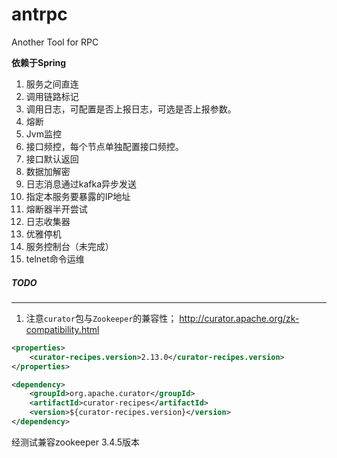 # antrpc
Another Tool for RPC

**依赖于Spring**

1. 服务之间直连
2. 调用链路标记
3. 调用日志，可配置是否上报日志，可选是否上报参数。
4. 熔断
5. Jvm监控
6. 接口频控，每个节点单独配置接口频控。
7. 接口默认返回
8. 数据加解密
10. 日志消息通过kafka异步发送
13. 指定本服务要暴露的IP地址
15. 熔断器半开尝试
16. 日志收集器
17. 优雅停机
18. 服务控制台（未完成）
19. telnet命令运维


##### TODO


---
1. 注意```curator```包与```Zookeeper```的兼容性；
http://curator.apache.org/zk-compatibility.html
```xml
<properties>
    <curator-recipes.version>2.13.0</curator-recipes.version>
</properties>
```
```xml
<dependency>
    <groupId>org.apache.curator</groupId>
    <artifactId>curator-recipes</artifactId>
    <version>${curator-recipes.version}</version>
</dependency>
```
经测试兼容zookeeper 3.4.5版本


